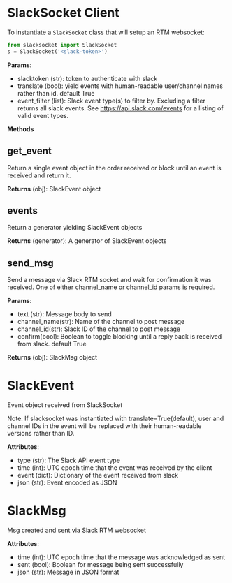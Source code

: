 # SlackSocket Client

To instantiate a `SlackSocket` class that will setup an RTM websocket:

```python
from slacksocket import SlackSocket
s = SlackSocket('<slack-token>')
```

**Params**:

* slacktoken (str): token to authenticate with slack
* translate (bool): yield events with human-readable user/channel names rather than id. default True
* event_filter (list): Slack event type(s) to filter by. Excluding a filter returns all slack events. See https://api.slack.com/events for a listing of valid event types.

**Methods**

## get_event

Return a single event object in the order received or block until an event is received and return it.

**Returns** (obj): SlackEvent object

## events

Return a generator yielding SlackEvent objects

**Returns** (generator): A generator of SlackEvent objects

## send_msg

Send a message via Slack RTM socket and wait for confirmation it was received. One of either channel_name or channel_id params is required.

**Params**:

* text (str): Message body to send
* channel_name(str): Name of the channel to post message
* channel_id(str): Slack ID of the channel to post message
* confirm(bool): Boolean to toggle blocking until a reply back is received from slack. default True 

**Returns** (obj): SlackMsg object

# SlackEvent

Event object received from SlackSocket

Note: If slacksocket was instantiated with translate=True(default), user and channel IDs in the event will be replaced with their human-readable versions rather than ID. 

**Attributes**:

* type (str): The Slack API event type
* time (int): UTC epoch time that the event was received by the client
* event (dict): Dictionary of the event received from slack
* json (str): Event encoded as JSON

# SlackMsg

Msg created and sent via Slack RTM websocket

**Attributes**:

* time (int): UTC epoch time that the message was acknowledged as sent
* sent (bool): Boolean for message being sent successfully
* json (str): Message in JSON format
